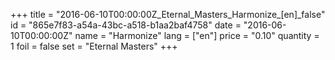 +++
title = "2016-06-10T00:00:00Z_Eternal_Masters_Harmonize_[en]_false"
id = "865e7f83-a54a-43bc-a518-b1aa2baf4758"
date = "2016-06-10T00:00:00Z"
name = "Harmonize"
lang = ["en"]
price = "0.10"
quantity = 1
foil = false
set = "Eternal Masters"
+++
